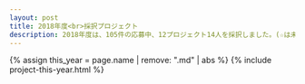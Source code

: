 ```yaml
---
layout: post
title: 2018年度<br>採択プロジェクト
description: 2018年度は、105件の応募中、12プロジェクト14人を採択しました。(☆は未踏ジュニアスーパークリエータに認定されました)
---
```


{% assign this_year = page.name | remove: ".md" | abs %}
{% include project-this-year.html %}

